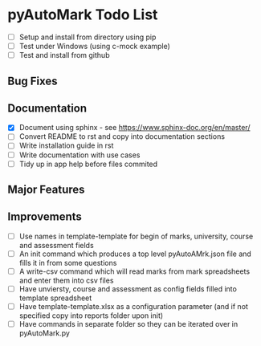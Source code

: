 # pyAutoMark Todo List

* [ ] Setup and install from directory using pip
* [ ] Test under Windows (using c-mock example)
* [ ] Test and install from github

## Bug Fixes

## Documentation

* [X] Document using sphinx - see <https://www.sphinx-doc.org/en/master/>
* [ ] Convert README to rst and copy into documentation sections
* [ ] Write installation guide in rst
* [ ] Write documentation with use cases
* [ ] Tidy up in app help before files commited

## Major Features

## Improvements

* [ ] Use names in template-template for begin of marks, university, course and assessment fields
* [ ] An init command which produces a top level pyAutoAMrk.json file and fills it in from some questions
* [ ] A write-csv command which will read marks from mark spreadsheets and enter them into csv files
* [ ] Have unviersty, course and assessment as config fields filled into template spreadsheet
* [ ] Have template-template.xlsx as a configuration parameter (and if not specified copy into reports folder upon init)
* [ ] Have commands in separate folder so they can be iterated over in pyAutoMark.py

